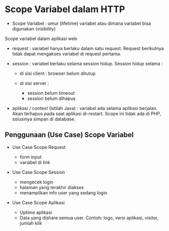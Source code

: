 # Scope Variabel dalam HTTP #

* Scope Variabel : umur (lifetime) variabel atau dimana variabel bisa digunakan (visibility)

Scope variabel dalam aplikasi web

* request : variabel hanya berlaku dalam satu request. Request berikutnya tidak dapat mengakses variabel di request pertama.

* session : variabel berlaku selama session hidup. Session hidup selama :

    * di sisi client : browser belum ditutup
    * di sisi server : 

        * session belum timeout
        * session belum dihapus

* aplikasi / context (istilah Java) : variabel ada selama aplikasi berjalan. Akan terhapus pada saat aplikasi di-restart. Scope ini tidak ada di PHP, solusinya simpan di database.

## Penggunaan (Use Case) Scope Variabel ##

* Use Case Scope Request

	* form input
	* variabel di link

* Use Case Scope Session

    * mengecek login
    * halaman yang terakhir diakses
    * menampilkan info user yang sedang login

* Use Case Scope Aplikasi

	* Uptime aplikasi
	* Data yang dishare semua user. Contoh: logo, versi aplikasi, visitor, jumlah klik